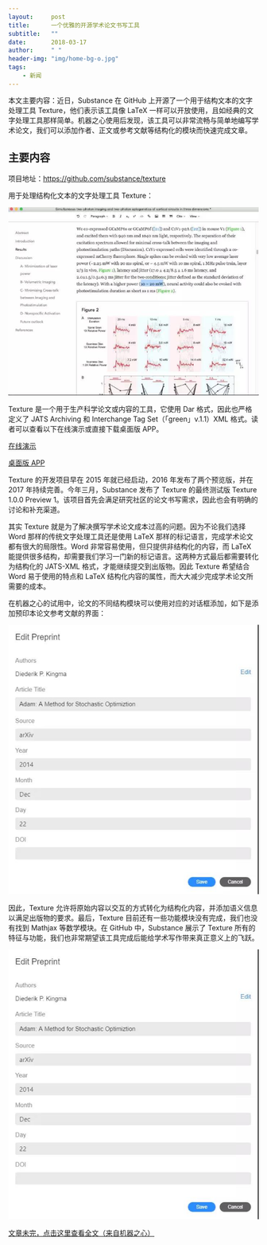 ```yaml
---
layout:     post
title:      一个优雅的开源学术论文书写工具
subtitle:   ""
date:       2018-03-17
author:     " "
header-img: "img/home-bg-o.jpg"
tags:
    - 新闻
---
```


本文主要内容：近日，Substance 在 GitHub 上开源了一个用于结构文本的文字处理工具 Texture，他们表示该工具像 LaTeX 一样可以开放使用，且如经典的文字处理工具那样简单。机器之心使用后发现，该工具可以非常流畅与简单地编写学术论文，我们可以添加作者、正文或参考文献等结构化的模块而快速完成文章。





<!-- more -->

## 主要内容

项目地址：https://github.com/substance/texture

用于处理结构化文本的文字处理工具 Texture：

![images](/images\news\2018-3-16-Texture.jpg)

Texture 是一个用于生产科学论文或内容的工具，它使用 Dar 格式，因此也严格定义了 JATS Archiving 和 Interchange Tag Set（「green」v.1.1）XML 格式。读者可以查看以下在线演示或直接下载桌面版 APP。

[在线演示](http://cdn.substance.io/texture-preview-1/)

[桌面版 APP](https://github.com/substance/texture/releases/tag/v1.0.0-preview.1)

Texture 的开发项目早在 2015 年就已经启动，2016 年发布了两个预览版，并在 2017 年持续完善。今年三月，Substance 发布了 Texture 的最终测试版 Texture 1.0.0 Preview 1。该项目首先会满足研究社区的论文书写需求，因此也会有明确的讨论和补充渠道。

其实 Texture 就是为了解决撰写学术论文成本过高的问题。因为不论我们选择 Word 那样的传统文字处理工具还是使用 LaTeX 那样的标记语言，完成学术论文都有很大的局限性。Word 非常容易使用，但只提供非结构化的内容，而 LaTeX 能提供很多结构，却需要我们学习一门新的标记语言。这两种方式最后都需要转化为结构化的 JATS-XML 格式，才能继续提交到出版物。因此 Texture 希望结合 Word 易于使用的特点和 LaTeX 结构化内容的属性，而大大减少完成学术论文所需要的成本。

在机器之心的试用中，论文的不同结构模块可以使用对应的对话框添加，如下是添加预印本论文参考文献的界面：

![images](/images\news\2018-3-16-Texture-1.jpg)

因此，Texture 允许将原始内容以交互的方式转化为结构化内容，并添加语义信息以满足出版物的要求。最后，Texture 目前还有一些功能模块没有完成，我们也没有找到 Mathjax 等数学模块。在 GitHub 中，Substance 展示了 Texture 所有的特征与功能，我们也非常期望该工具完成后能给学术写作带来真正意义上的飞跃。

![images](/images\news\2018-3-16-Texture-1.jpg)

[文章未完，点击这里查看全文（来自机器之心）](http://mp.weixin.qq.com/s/6S2HCDSx9ePwycHcve1Hlw)